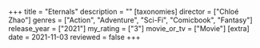 +++
title = "Eternals"
description = ""
[taxonomies]
director = ["Chloé Zhao"] 
genres = ["Action", "Adventure", "Sci-Fi", "Comicbook", "Fantasy"]
release_year = ["2021"]
my_rating = ["3"]
movie_or_tv = ["Movie"]
[extra]
date = 2021-11-03
reviewed = false
+++
